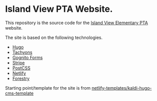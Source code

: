# Island View PTA Website.
This repository is the source code for the [Island View Elementary PTA](http://www.islandviewpta.org) website.

The site is based on the following technologies.
- [Hugo](https://gohugo.io/)
- [Tachyons](http://tachyons.io/)
- [Gognito Forms](https://www.cognitoforms.com/)
- [Stripe](https://stripe.com/)
- [PostCSS](http://postcss.org/)
- [Netlify](https://www.netlify.com/)
- [Forestry](https://forestry.io/)

Starting point/template for the site is from [netlify-templates/kaldi-hugo-cms-template](https://github.com/netlify-templates/kaldi-hugo-cms-template)
